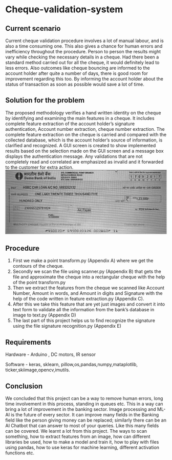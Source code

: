 # Cheque-validation-system

## Current scenario

Current cheque validation procedure involves a lot of manual labour, and is also a time consuming one. This also gives a chance for human errors and inefficiency throughout the
procedure. Person to person the results might vary while checking the necessary details in a cheque. Had there been a standard method carried out for all the cheque, it would definitely lead to less errors. Also outcomes like cheque bouncing are informed to the account holder after quite a number of days, there is good room for improvement regarding this too. By informing the account holder about the status of transaction as soon as possible would save a lot of time.

## Solution for the problem

The proposed methodology verifies a hand written identity on the cheque by identifying and examining the main features in a cheque. It includes complete feature extraction of the account holder’s signature authentication, Account number extraction, cheque number extraction. The complete feature extraction on the cheque is carried and compared with the collected database, which is the account holder’s source of information, is clarified and recognized. A GUI screen is created to show implemented results based on the selection made on the GUI screen and a message box displays the authentication message. Any validations that are not completely read and correlated are emphasized as invalid and it forwarded to the customer for extra action.
![](https://github.com/rahilarora07/Cheque-validation-system/blob/master/images/cheque_02_scanned.jpg)

## Procedure
1. First we make a point transform.py (Appendix A) where we get the contours of the cheque.
2. Secondly we scan the file using scanner.py (Appendix B) that gets the file and approximate the cheque into a rectangular cheque with the help of the point transform.py
3. Then we extract the features from the cheque we scanned like Account Number, Amount in words, and Amount in digits and Signature with the help of the code written in feature extraction.py (Appendix C).
4. After this we take this feature that are yet just images and convert it into text form to validate all the information from the bank’s database in image to text.py (Appendix D)
5. The last part of this project helps us to find recognize the signature using the file signature recognition.py (Appendix E)

## Requirements
Hardware - Arduino , DC motors, IR sensor

Software - keras, sklearn, pillow,os,pandas,numpy,mataplotlib, ticker,skiimage,opencv,imutils.

 ## Conclusion
 We concluded that this project can be a way to remove human errors, long time involvement in this process, standing in queues etc. This in a way can bring a lot of improvement in the banking sector. Image processing and ML-AI is the future of every sector. It can improve many fields in the Banking field like the person giving money can be replaced; similarly there can be an AI Chatbot that can answer to most of your queries. Like this many fields can be covered. We learnt a lot from this project. The ways to scan something, how to extract features from an image, how can different libraries be used, how to make a model and train it, how to play with files using pandas, how to use keras for machine learning, different activation functions etc.
